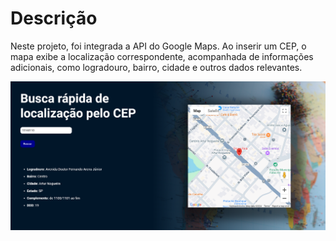 # Descrição

Neste projeto, foi integrada a API do Google Maps. Ao inserir um CEP, o mapa exibe a localização correspondente, acompanhada de informações adicionais, como logradouro, bairro, cidade e outros dados relevantes.


![Descrição da Imagem](./src/assets/buscador-cep.png)
